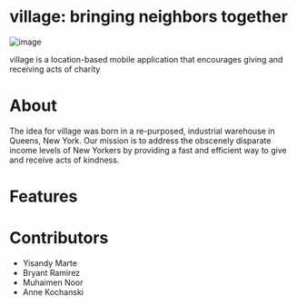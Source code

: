 # village: bringing neighbors together 
![image](https://user-images.githubusercontent.com/30937177/38472704-eb0d0464-3b51-11e8-9fc1-03fea2b577d8.png)

village is a location-based mobile application that encourages giving and receiving acts of charity

# About
The idea for village was born in a re-purposed, industrial warehouse in Queens, New York. Our mission is to address the obscenely disparate income levels of New Yorkers by providing a fast and efficient way to give and receive acts of kindness.

# Features


# Contributors
- Yisandy Marte
- Bryant Ramirez
- Muhaimen Noor
- Anne Kochanski

